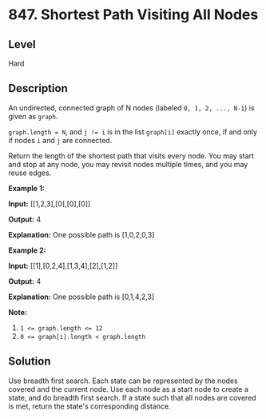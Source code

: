 # 847. Shortest Path Visiting All Nodes
## Level
Hard

## Description
An undirected, connected graph of N nodes (labeled `0, 1, 2, ..., N-1`) is given as `graph`.

`graph.length = N`, and `j != i` is in the list `graph[i]` exactly once, if and only if nodes `i` and `j` are connected.

Return the length of the shortest path that visits every node. You may start and stop at any node, you may revisit nodes multiple times, and you may reuse edges.

**Example 1:**

**Input:** [[1,2,3],[0],[0],[0]]

**Output:** 4

**Explanation:** One possible path is [1,0,2,0,3]

**Example 2:**

**Input:** [[1],[0,2,4],[1,3,4],[2],[1,2]]

**Output:** 4

**Explanation:** One possible path is [0,1,4,2,3]

**Note:**

1. `1 <= graph.length <= 12`
2. `0 <= graph[i].length < graph.length`

## Solution
Use breadth first search. Each state can be represented by the nodes covered and the current node. Use each node as a start node to create a state, and do breadth first search. If a state such that all nodes are covered is met, return the state's corresponding distance.
